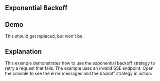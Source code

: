 ## Exponential Backoff

## Demo

<div
    data-on-load="put('/examples/backoff/notValid')"
>
     <div id="results">This should get replaced, but won't be.</div>
</div>

## Explanation

This example demonstrates how to use the exponential backoff strategy to retry a request that fails. The example uses an invalid SSE endpoint. Open the console to see the error messages and the backoff strategy in action.
